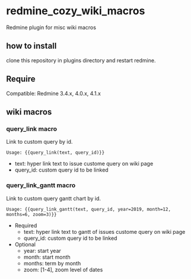 # redmine_cozy_wiki_macros
Redmine plugin for misc wiki macros

## how to install

clone this repository in plugins directory and restart redmine.

## Require

Compatible: Redmine 3.4.x, 4.0.x, 4.1.x

## wiki macros

### query_link macro
Link to custom query by id.
```
Usage: {{query_link(text, query_id)}}
```
* text: hyper link text to issue custome query on wiki page
* query_id: custom query id to be linked

### query_link_gantt macro
Link to custom query gantt chart by id.
```
Usage: {{query_link_gantt(text, query_id, year=2019, month=12, months=6, zoom=3)}}
```
* Required
  * text: hyper link text to gantt of issues custome query on wiki page
  * query_id: custom query id to be linked
* Optional
  * year: start year
  * month: start month
  * months: term by month
  * zoom: [1-4], zoom level of dates

